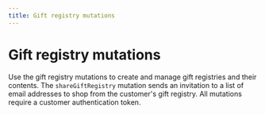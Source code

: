 ```yaml
---
title: Gift registry mutations
---
```


# Gift registry mutations

Use the gift registry mutations to create and manage gift registries and their contents. The `shareGiftRegistry` mutation sends an invitation to a list of email addresses to shop from the customer's gift registry. All mutations require a customer authentication token.
